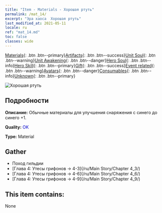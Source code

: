 ```yaml
---
title: "Item - Materials - Хорошая ртуть"
permalink: /mat_14/
excerpt: "Эра хаоса  Хорошая ртуть"
last_modified_at: 2021-05-11
locale: ru
ref: "mat_14.md"
toc: false
classes: wide
---
```

 [Materials](/ItemsRU/){: .btn .btn--primary}[Artifacts](/ItemsRU/Artifacts/){: .btn .btn--success}[Unit Soul](/ItemsRU/UnitSoul/){: .btn .btn--warning}[Unit Awakening](/ItemsRU/UnitAwakening/){: .btn .btn--danger}[Hero Soul](/ItemsRU/HeroSoul/){: .btn .btn--info}[Hero Skill](/ItemsRU/HeroSkill/){: .btn .btn--primary}[Gift](/ItemsRU/Gift/){: .btn .btn--success}[Event related](/ItemsRU/Events/){: .btn .btn--warning}[Avatars](/ItemsRU/Avatars/){: .btn .btn--danger}[Consumables](/ItemsRU/Consumables/){: .btn .btn--info}[Unknown](/ItemsRU/Unknown/){: .btn .btn--primary}

 ![Хорошая ртуть](/images/t/i_cailiao_shuiyin1.png)

## Подробности
 **Описание:** Обычные материалы для улучшения снаряжения c синего до синего +1.

 **Quality:** <span style="color: #0000CD">OK</span>

 **Type:** Material

## Gather

*    Поход гильдии 
*    [Глава 4: Утесы грифонов -> 4-3](/ru/Main Story/Chapter 4_3/) 
*    [Глава 4: Утесы грифонов -> 4-6](/ru/Main Story/Chapter 4_6/) 
*    [Глава 4: Утесы грифонов -> 4-9](/ru/Main Story/Chapter 4_9/) 

## This item contains:

  None

